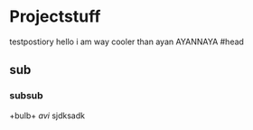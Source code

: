 # Projectstuff
testpostiory
hello i am way cooler than ayan 
AYANNAYA
#head
## sub
### subsub
+bulb+
*avi*
sjdksadk
